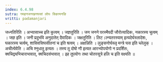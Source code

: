 ```yaml
---
index: 6.4.98
sutra: गमहनजनखनघसां लोपः क्ङित्यनङि
vritti: padamanjari
---
```


  जध्नतिरिति । अभ्यासाच्च इति कुत्वम् । जज्ञतुरिति । जन जनने परस्मैपदी जौरोत्यादिकः, नकारस्य चुत्वम् । जज्ञ इति । जनी प्रदुर्भावे अनुदातेत् दैवादिकः । जक्षतुरिति । लिट।ल्न्यतरस्याम् इत्यदेर्घस्लादेशः, घकारस्य चर्त्वम्, शासिवसिघसीतनां च इति षत्वम् । अक्षन्निति । लुङ्सनोर्घस्लृ मन्त्रे घस इति च्लेलुक् ।  अचीत्येवेति । अचि श्नुधातु इत्यतः । तस्य तु दोषो णौ इत्यत आरभ्योपयोगो न प्रदर्शितः, क्वचिद्व्यभिचाराभावात्, क्वचिदसंभावात् । इह तूपयोगः तथा चोतरसूत्रे हलि च इति वक्ष्यति ॥
